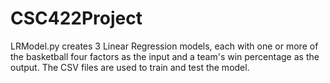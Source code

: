 # CSC422Project
LRModel.py creates 3 Linear Regression models, each with one or more of the basketball four factors as the input and a team's win percentage as the output. The CSV files are used to train and test the model.
